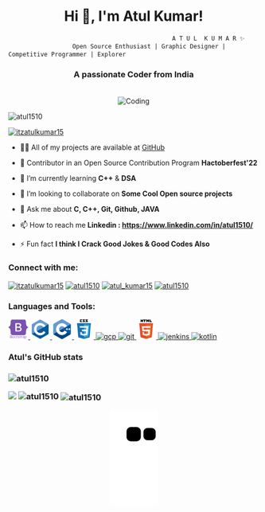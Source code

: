 <h1 align="center">Hi 👋, I'm Atul Kumar! </h1>

                                                  A T U L  K U M A R ✨
                      Open Source Enthusiast | Graphic Designer | Competitive Programmer | Explorer

<h3 align="center">A passionate Coder from India</h3>
<br>
<div align="center">
<img align="center" alt="Coding" width="400" src="https://cdn.dribbble.com/users/1162077/screenshots/3848914/programmer.gif">
</div>
<p align="left"> <img src="https://komarev.com/ghpvc/?username=atul1510&label=Profile%20views&color=0e75b6&style=flat" alt="atul1510" /> </p>

<p align="left"> <a href="https://twitter.com/itzatulkumar15" target="blank"><img src="https://img.shields.io/twitter/follow/itzatulkumar15?logo=twitter&style=for-the-badge" alt="itzatulkumar15" /></a> </p>

- 👨‍💻 All of my projects are available at [GitHub](https://github.com/atul1510)

- 🔭 Contributor in an Open Source Contribution Program **Hactoberfest'22**

- 🌱 I’m currently learning **C++** & **DSA**

- 👯 I’m looking to collaborate on **Some Cool Open source projects**

- 💬 Ask me about **C, C++, Git, Github, JAVA**

- 📫 How to reach me **Linkedin : https://www.linkedin.com/in/atul1510/**

- ⚡ Fun fact **I think I Crack Good Jokes & Good Codes Also**

<h3 align="left">Connect with me:</h3>
<p align="left">
<a href="https://twitter.com/itzatulkumar15" target="blank"><img align="center" src="https://raw.githubusercontent.com/rahuldkjain/github-profile-readme-generator/master/src/images/icons/Social/twitter.svg" alt="itzatulkumar15" height="30" width="40" /></a>
<a href="https://linkedin.com/in/atul1510" target="blank"><img align="center" src="https://raw.githubusercontent.com/rahuldkjain/github-profile-readme-generator/master/src/images/icons/Social/linked-in-alt.svg" alt="atul1510" height="30" width="40" /></a>
<a href="https://instagram.com/atul_kumar15" target="blank"><img align="center" src="https://raw.githubusercontent.com/rahuldkjain/github-profile-readme-generator/master/src/images/icons/Social/instagram.svg" alt="atul_kumar15" height="30" width="40" /></a>
<a href="https://www.codechef.com/users/atul1510" target="blank"><img align="center" src="https://cdn.jsdelivr.net/npm/simple-icons@3.1.0/icons/codechef.svg" alt="atul1510" height="30" width="40" /></a>
</p>

<h3 align="left">Languages and Tools:</h3>
<p align="left"> <a href="https://getbootstrap.com" target="_blank" rel="noreferrer"> <img src="https://raw.githubusercontent.com/devicons/devicon/master/icons/bootstrap/bootstrap-plain-wordmark.svg" alt="bootstrap" width="40" height="40"/> </a> <a href="https://www.cprogramming.com/" target="_blank" rel="noreferrer"> <img src="https://raw.githubusercontent.com/devicons/devicon/master/icons/c/c-original.svg" alt="c" width="40" height="40"/> </a> <a href="https://www.w3schools.com/cpp/" target="_blank" rel="noreferrer"> <img src="https://raw.githubusercontent.com/devicons/devicon/master/icons/cplusplus/cplusplus-original.svg" alt="cplusplus" width="40" height="40"/> </a> <a href="https://www.w3schools.com/css/" target="_blank" rel="noreferrer"> <img src="https://raw.githubusercontent.com/devicons/devicon/master/icons/css3/css3-original-wordmark.svg" alt="css3" width="40" height="40"/> </a> <a href="https://cloud.google.com" target="_blank" rel="noreferrer"> <img src="https://www.vectorlogo.zone/logos/google_cloud/google_cloud-icon.svg" alt="gcp" width="40" height="40"/> </a> <a href="https://git-scm.com/" target="_blank" rel="noreferrer"> <img src="https://www.vectorlogo.zone/logos/git-scm/git-scm-icon.svg" alt="git" width="40" height="40"/> </a> <a href="https://www.w3.org/html/" target="_blank" rel="noreferrer"> <img src="https://raw.githubusercontent.com/devicons/devicon/master/icons/html5/html5-original-wordmark.svg" alt="html5" width="40" height="40"/> </a> <a href="https://www.jenkins.io" target="_blank" rel="noreferrer"> <img src="https://www.vectorlogo.zone/logos/jenkins/jenkins-icon.svg" alt="jenkins" width="40" height="40"/> </a> <a href="https://kotlinlang.org" target="_blank" rel="noreferrer"> <img src="https://www.vectorlogo.zone/logos/kotlinlang/kotlinlang-icon.svg" alt="kotlin" width="40" height="40"/> </a> </p>

<h3>Atul's GitHub stats<h3>
<p align="left"> <img src="https://komarev.com/ghpvc/?username=atul1510&label=Profile%20views&color=0e75b6&style=flat" alt="atul1510" /> </p>

<p>
  <img width="49%" src="https://github-readme-stats.vercel.app/api?username=atul1510&&show_icons=true&title_color=ffffff&icon_color=bb2acf&text_color=daf7dc&bg_color=151515">
  <img width="49%"   src="https://github-readme-streak-stats.herokuapp.com/?user=atul1510&theme=nightowl&hide_border=true&fire=DD2727" alt="atul1510" />
  <img width="40%" align="center"  src="https://github-readme-stats.vercel.app/api/top-langs?username=atul1510&color=0e75b6&style=flat&theme=nightowl&hide_border=true" alt="atul1510" />
</p>


<p align="center">
  <img src="https://raw.githubusercontent.com/atul1510/atul1510/output/github-contribution-grid-snake.svg" alt="snake"></center>
</p>
